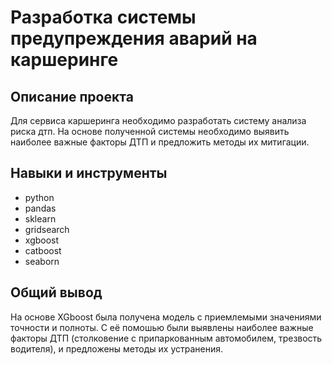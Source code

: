 #  Разработка системы предупреждения аварий на каршеринге

## Описание проекта
Для сервиса каршеринга необходимо разработать систему анализа риска дтп. На основе полученной системы необходимо выявить наиболее важные факторы ДТП и предложить методы их митигации.

## Навыки и инструменты
- python
- pandas
- sklearn
- gridsearch
- xgboost
- catboost
- seaborn

## Общий вывод
На основе XGboost была получена модель с приемлемыми значениями точности и полноты. С её помошью были выявлены наиболее важные факторы ДТП (столковение с припаркованным автомобилем, трезвость водителя), и предложены методы их устранения.